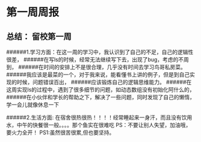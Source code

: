 第一周周报
=========
总结： 留校第一周
--------
######1.学习方面：在这一周的学习中，我认识到了自己的不足，自己的逻辑性很差，
######在写ls的时候，经常无法继续写下去，出现了bug，考虑的不周到，
######在时间的安排上不是很合理，几乎没有时间去学习鸟哥私房菜。
######我应该是最菜的一个，对于我来说，能看懂书上讲的例子，但是到自己实现的时候，问题错误百出，
######应该锻炼自己的逻辑思维能力。
######在这周实现ls的过程中，遇到了很多细节的问题，如动态数组没有初始化阿什么的，
######在小伙伴和学长的帮助之下，解决了一些问题，同时发现了自己的懒惰，学一会儿就像休息一下


######2.生活方面: 在宿舍很热很热！！！！经常睡起来一身汗，而且没有饮用水，中午的快餐很一般。。。。那个鱼实在很难吃
PS：不要让别人失望，加油哦，要火力全开！
PS1:虽然很苦很累,但也要坚持。

